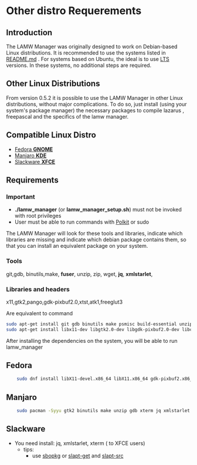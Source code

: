 # Other distro Requerements #


Introduction 
---

The LAMW Manager was originally designed to work on Debian-based Linux distributions.
It is recommended to use the systems listed in [README.md](https://github.com/dosza/LAMWManager-linux#linux-distro-supported) .
For systems based on Ubuntu, the ideal is to use [LTS](https://ubuntu.com/about/release-cycle) versions.
In these systems, no additional steps are required.

Other Linux Distributions
---
From version 0.5.2 it is possible to use the LAMW Manager in other Linux distributions, without major complications.
To do so, just install (using your system's package manager) the necessary packages to compile lazarus , freepascal and the specifics of the lamw manager.

Compatible Linux Distro
---
+	[Fedora **GNOME**](#Fedora)
+	[Manjaro **KDE**](#Manjaro)
+	[Slackware **XFCE**](#Slackware)


## Requirements ##

### Important ### 

+	**./lamw_manager** (or **lamw_manager_setup.sh**) must not be invoked with root privileges
+ 	User must be able to run commands with [Polkit](https://wiki.archlinux.org/title/Polkit) or sudo

The LAMW Manager will look for these tools and libraries, indicate which libraries are missing and indicate which debian package contains them, so that you can install an equivalent package on your system.

### Tools ###

git,gdb, binutils,make, **fuser**, unzip, zip, wget, **jq**, **xmlstarlet**,

### Libraries and headers ###

x11,gtk2,pango,gdk-pixbuf2.0,xtst,atk1,freeglut3

Are equivalent to command

```bash 
sudo apt-get install git gdb binutils make psmisc build-essential unzip zip wget jq xmlstarlet -y
sudo apt-get install libx11-dev libgtk2.0-dev libgdk-pixbuf2.0-dev libcairo2-dev libpango1.0-dev libxtst-dev libatk1.0-dev freeglut3 freeglut3-dev -y
```

After installing the dependencies on the system, you will be able to run lamw_manager

Fedora
---
```bash
	sudo dnf install libX11-devel.x86_64 libX11.x86_64 gdk-pixbuf2.x86_64 gdk-pixbuf2-devel.x86_64 librsvg2.x86_64 pango-devel.x86_64 freeglut-devel.x86_64 libXtst-devel.x86_64 atk-devel.x86_64 gtk2-devel.x86_64 wget.x86_64 git.x86_64 xterm make.x86_64  gdb.x86_64 zip.x86_64 unzip.x86_64 jq.x86_64 xmlstarlet.x86_64 -y
```

Manjaro
---
```bash 
	sudo pacman -Syyu gtk2 binutils make unzip gdb xterm jq xmlstarlet wget git zenity --noconfirm
```

Slackware
---
+	You need install: jq, xmlstarlet, xterm ( to XFCE users)
	+	tips: 
		+	use [sbopkg](https://sbopkg.org/) or [slapt-get](https://github.com/jaos/slapt-get) and [slapt-src](https://github.com/jaos/slapt-src)